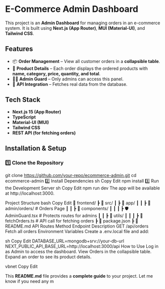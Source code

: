 # E-Commerce Admin Dashboard

This project is an **Admin Dashboard** for managing orders in an e-commerce system. It is built using **Next.js (App Router)**, **MUI (Material-UI)**, and **Tailwind CSS**.

## Features

- 📦 **Order Management** – View all customer orders in a **collapsible table**.
- 🛒 **Product Details** – Each order displays the ordered products with **name, category, price, quantity, and total**.
- 👨‍💼 **Admin Guard** – Only admins can access this panel.
- 🔄 **API Integration** – Fetches real data from the database.

## Tech Stack

- **Next.js 15 (App Router)**
- **TypeScript**
- **Material-UI (MUI)**
- **Tailwind CSS**
- **REST API (for fetching orders)**

## Installation & Setup

### 1️⃣ Clone the Repository


git clone https://github.com/your-repo/ecommerce-admin.git
cd ecommerce-admin
2️⃣ Install Dependencies
sh
Copy
Edit
npm install
3️⃣ Run the Development Server
sh
Copy
Edit
npm run dev
The app will be available at http://localhost:3000.

Project Structure
bash
Copy
Edit
📂 frontend/
 ┣ 📂 src/
 ┃ ┣ 📂 app/
 ┃ ┃ ┣ 📂 admin/orders/  # Orders Page
 ┃ ┃ ┣ 📂 components/
 ┃ ┃ ┃ ┣ 🛡️ AdminGuard.tsx  # Protects routes for admins
 ┃ ┃ ┣ 📂 utils/
 ┃ ┃ ┃ ┣ 📜 fetchOrders.ts  # API call for fetching orders
 ┣ 📜 package.json
 ┣ 📜 README.md
API Routes
Method	Endpoint	Description
GET	/api/orders	Fetch all orders
Environment Variables
Create a .env.local file and add:

sh
Copy
Edit
DATABASE_URL=mongodb+srv://your-db-url
NEXT_PUBLIC_API_BASE_URL=http://localhost:3000/api
How to Use
Log in as Admin to access the dashboard.
View Orders in the collapsible table.
Expand an order to see its product details.

vbnet
Copy
Edit

This **README.md** file provides a **complete guide** to your project. Let me know if you need any m
